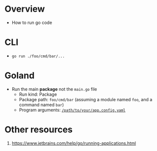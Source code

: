 # Overview
- How to run go code


# CLI
- `go run ./foo/cmd/bar/...`


# Goland
- Run the main **package** not the `main.go` file
    - Run kind: Package
    - Package path: `foo/cmd/bar` (assuming a module named `foo`, and a command named `bar`)
    - Program arguments: [`/path/to/your/app.config.yaml`](./config.md)


# Other resources
1. https://www.jetbrains.com/help/go/running-applications.html
